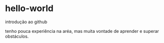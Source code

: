 # hello-world
introdução ao github

tenho pouca experiência na aréa, mas muita vontade de aprender e superar obstáculos. 
